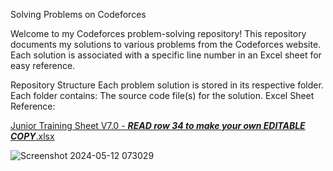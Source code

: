 Solving Problems on Codeforces

Welcome to my Codeforces problem-solving repository! This repository documents my solutions to various problems from the Codeforces website. Each solution is associated with a specific line number in an Excel sheet for easy reference.

Repository Structure
Each problem solution is stored in its respective folder.
Each folder contains:
The source code file(s) for the solution.
Excel Sheet Reference:

[Junior Training Sheet V7.0 - ___READ row 34 to make your own EDITABLE COPY___.xlsx](https://github.com/IslamNassar1029/problemSolving/files/15285098/Junior.Training.Sheet.V7.0.-.___READ.row.34.to.make.your.own.EDITABLE.COPY___.xlsx)


![Screenshot 2024-05-12 073029](https://github.com/IslamNassar1029/problemSolving/assets/118894952/7c1c5c0e-3515-4a34-8f83-a0d3e732020c)
